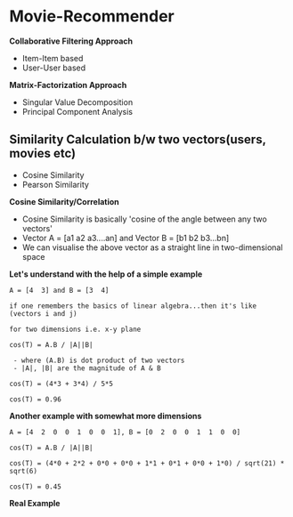 # Movie-Recommender

**Collaborative Filtering Approach**

- Item-Item based
- User-User based

**Matrix-Factorization Approach**

- Singular Value Decomposition
- Principal Component Analysis

## Similarity Calculation b/w two vectors(users, movies etc)

- Cosine Similarity
- Pearson Similarity

**Cosine Similarity/Correlation**

- Cosine Similarity is basically 'cosine of the angle between any two vectors'
- Vector A = [a1  a2  a3....an] and Vector B = [b1  b2  b3...bn]
- We can visualise the above vector as a straight line in two-dimensional space

**Let's understand with the help of a simple example**
```
A = [4  3] and B = [3  4]

if one remembers the basics of linear algebra...then it's like (vectors i and j)

for two dimensions i.e. x-y plane

cos(T) = A.B / |A||B|

 - where (A.B) is dot product of two vectors
 - |A|, |B| are the magnitude of A & B
 
cos(T) = (4*3 + 3*4) / 5*5

cos(T) = 0.96  

```
**Another example with somewhat more dimensions**

```
A = [4  2  0  0  1  0  0  1], B = [0  2  0  0  1  1  0  0]

cos(T) = A.B / |A||B|

cos(T) = (4*0 + 2*2 + 0*0 + 0*0 + 1*1 + 0*1 + 0*0 + 1*0) / sqrt(21) * sqrt(6)

cos(T) = 0.45
```

**Real Example**

